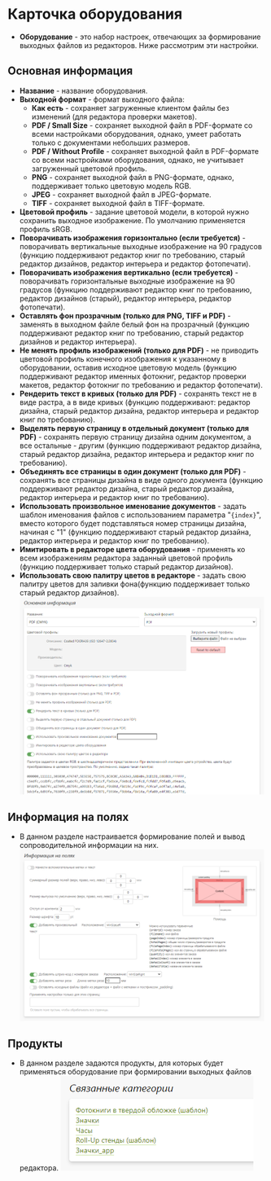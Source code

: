 # Карточка оборудования
* __Оборудование__ - это набор настроек, отвечающих за формирование выходных файлов из редакторов. Ниже рассмотрим эти настройки.

## Основная информация
* __Название__ - название оборудования.
* __Выходной формат__ - формат выходного файла:
    + __Как есть__ - сохраняет загруженные клиентом файлы без изменений (для редактора проверки макетов).
    + __PDF / Small Size__ - сохраняет выходной файл в PDF-формате со всеми настройками оборудования, однако, умеет работать только с документами небольших размеров.
    + __PDF / Without Profile__ - сохраняет выходной файл в PDF-формате со всеми настройками оборудования, однако, не учитывает загруженный цветовой профиль.
    + __PNG__ - сохраняет выходной файл в PNG-формате, однако, поддерживает только цветовую модель RGB.
    + __JPEG__ - сохраняет выходной файл в JPEG-формате.
    + __TIFF__ - сохраняет выходной файл в TIFF-формате.
* __Цветовой профиль__ - задание цветовой модели, в которой нужно сохранить выходное изображение. По умолчанию применяется профиль sRGB.
* __Поворачивать изображения горизонтально (если требуется)__ - поворачивать вертикальные выходные изображение на 90 градусов (функцию поддерживают редактор книг по требованию, старый редактор дизайнов, редактор интерьера и редактор фотопечати).
* __Поворачивать изображения вертикально (если требуется)__ - поворачивать горизонтальные выходные изображение на 90 градусов (функцию поддерживают редактор книг по требованию, редактор дизайнов (старый), редактор интерьера, редактор фотопечати).
* __Оставлять фон прозрачным (только для PNG, TIFF и PDF)__ - заменять в выходном файле белый фон на прозрачный (функцию поддерживают редактор книг по требованию, старый редактор дизайнов и редактор интерьера).
* __Не менять профиль изображений (только для PDF)__ - не приводить цветовой профиль конечного изображения к указанному в оборудовании, оставив исходное цветовую модель (функцию поддерживают редактор именных фотокниг, редактор проверки макетов, редактор фотокниг по требованию и редактор фотопечати).
* __Рендерить текст в кривых (только для PDF)__ - сохранять текст не в виде растра, а в виде кривых (функцию поддерживают: редактор дизайна, старый редактор дизайна, редактор интерьера и редактор книг по требованию).
* __Выделять первую страницу в отдельный документ (только для PDF)__ - сохранять первую страницу дизайна одним документом, а все остальные - другим (функцию поддерживают редактор дизайна, старый редактор дизайна, редактор интерьера и редактор книг по требованию).
* __Объединять все страницы в один документ (только для PDF)__ - сохранять все страницы дизайна в виде одного документа (функцию поддерживают редактор дизайна, старый редактор дизайна, редактор интерьера и редактор книг по требованию).
* __Использовать произвольное именование документов__ - задать шаблон именования файлов с использованием параметра "`{index}`", вместо которого будет подставляться номер страницы дизайна, начиная с "1" (функцию поддерживают старый редактор дизайна, редактор интерьера и редактор книг по требованию).
* __Имитировать в редакторе цвета оборудования__ - применять ко всем изображениям редактора заданный цветовой профиль (функцию поддерживает только старый редактор дизайнов).
* __Использовать свою палитру цветов в редакторе__ - задать свою палитру цветов для заливки фона(функцию поддерживает только старый редактор дизайнов).
![](../_media/print/print21.png ':size=70%')

## Информация на полях
* В данном разделе настраивается формирование полей и вывод сопроводительной информации на них.
![](../_media/print/print22.png ':size=70%')

## Продукты
* В данном разделе задаются продукты, для которых будет применяться оборудование при формировании выходных файлов редактора.
![](../_media/print/print23.png ':size=30%')
